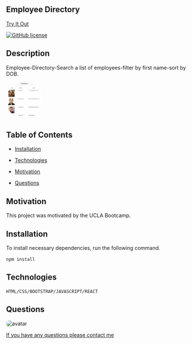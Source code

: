 ## Employee Directory

<a href="https://vartanyane.github.io/employee-directory/">Try It Out</a>

[![GitHub license](https://img.shields.io/github/license/Naereen/StrapDown.js.svg)](https://github.com/Naereen/StrapDown.js/blob/master/LICENSE)

## Description

Employee-Directory-Search a list of employees-filter by first name-sort by DOB.

<img src="./public/readme.png" alt="App Screenshot" style="border-radius: 80px" width="100" height="100"/>

## Table of Contents

- [Installation](#Installation)

- [Technologies](#Technologies)

- [Motivation](#Motivation)

- [Questions](#Questions)

## Motivation

This project was motivated by the UCLA Bootcamp.

## Installation

To install necessary dependencies, run the following command.

    npm install

## Technologies

    HTML/CSS/BOOTSTRAP/JAVASCRIPT/REACT

## Questions

<img src="https://avatars1.githubusercontent.com/u/15513093?v=4" alt="avatar" style="border-radius: 16px" width="30"/>

<a href="https://vartanyane.github.io/portfolioFinal/">If you have any questions please contact me</a>

